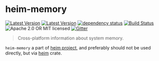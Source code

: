 # heim-memory

[![Latest Version](https://img.shields.io/crates/v/heim-memory.svg)](https://crates.io/crates/heim-memory)
[![Latest Version](https://docs.rs/heim-memory/badge.svg)](https://docs.rs/heim-memory)
[![dependency status](https://deps.rs/crate/heim-memory/0.0.8-alpha.1/status.svg)](https://deps.rs/crate/heim-memory/0.0.8-alpha.1)
[![Build Status](https://dev.azure.com/heim-rs/heim/_apis/build/status/heim-rs.heim?branchName=master)](https://dev.azure.com/heim-rs/heim/_build/latest?definitionId=1&branchName=master)
![Apache 2.0 OR MIT licensed](https://img.shields.io/badge/license-Apache2.0%2FMIT-blue.svg)
[![Gitter](https://badges.gitter.im/heim-rs/heim.svg)](https://gitter.im/heim-rs/heim)

> Cross-platform information about system memory.

`heim-memory` a part of [heim project](https://github.com/heim-rs),
and preferably should not be used directly,
but via [heim](https://crates.io/crates/heim) crate.
